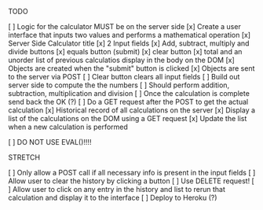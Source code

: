 TODO

[ ] Logic for the calculator MUST be on the server side
[x] Create a user interface that inputs two values and performs a mathematical
    operation
    [x] Server Side Calculator title
    [x] 2 Input fields
    [x] Add, subtract, multiply and divide buttons
    [x] equals button (submit)
    [x] clear button
    [x] total and an unorder list of previous calculatios display in the body on
        the DOM
[x] Objects are created when the "submit" button is clicked
[x] Objects are sent to the server via POST
[ ] Clear button clears all input fields
[ ] Build out server side to compute the the numbers
    [ ] Should perform addition, subtraction, multiplication and division
    [ ] Once the calculation is complete send back the OK (?)
    [ ] Do a GET request after the POST to get the actual calculation
[x] Historical record of all calculations on the server
[x] Display a list of the calculations on the DOM using a GET request
[x] Update the list when a new calculation is performed

[ ] DO NOT USE EVAL()!!!!


STRETCH

[ ] Only allow a POST call if all necessary info is present in the input fields
[ ] Allow user to clear the history by clicking a button
     [ ] Use DELETE request!
[ ] Allow user to click on any entry in the history and list to 
    rerun that calculation and display it to the interface
[ ] Deploy to Heroku (?)


